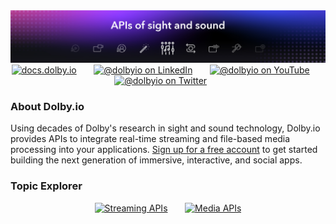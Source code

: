 
<div align="center">
  <a href="https://github.com/dolbyio-samples"><img src="https://github.com/dolbyio-samples/.github/blob/main/profile/assets/github-banner.jpg"/></a>
</div>

<div id="social" align="center">
<a href="https://docs.dolby.io/" target="_blank"><img src="https://img.shields.io/badge/-Dolby.io%20Documentation-black?style=flat-square" alt="docs.dolby.io"/></a>
  &nbsp; &nbsp; &nbsp;
  <a href="https://www.linkedin.com/company/dolbyio" target="_blank"><img src="https://img.shields.io/badge/LinkedIn-0077B5?style=flat-square&logo=linkedin&logoColor=white" alt="@dolbyio on LinkedIn"/></a>
  &nbsp; &nbsp; &nbsp;
  <a href="https://www.youtube.com/@DolbyIO" target="_blank"><img src="https://img.shields.io/badge/YouTube-red?style=flat-square&logo=youtube&logoColor=white" alt="@dolbyio on YouTube"/></a>
  &nbsp; &nbsp; &nbsp;
  <a href="https://twitter.com/DolbyIO" target="_blank"><img src="https://img.shields.io/badge/Twitter-blue?style=flat-square&logo=twitter&logoColor=white" alt="@dolbyio on Twitter"/></a>
  &nbsp; &nbsp; &nbsp;
</div>

<div >
<h3>About Dolby.io </h3>
</div>

Using decades of Dolby's research in sight and sound technology, Dolby.io provides APIs to integrate real-time streaming and file-based media processing into your applications. [Sign up for a free account](https://dashboard.dolby.io/signup) to get started building the next generation of immersive, interactive, and social apps.

### Topic Explorer 
<div align="center">
<a href="https://github.com/dolbyio-samples?q=dolbyio-streaming&type=all&language=&sort=stargazers"><img src="https://img.shields.io/badge/Dolby.io-Streaming%20APIs-blue" alt="Streaming APIs"/></a> &nbsp; &nbsp; &nbsp; <a href="https://github.com/dolbyio-samples?q=dolbyio-media&type=all&language=&sort=stargazers"><img src="https://img.shields.io/badge/Dolby.io-Media%20APIs-orange" alt="Media APIs"/></a>
 </div>
